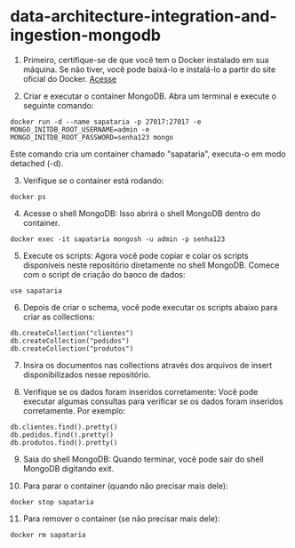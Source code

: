 # data-architecture-integration-and-ingestion-mongodb

1. Primeiro, certifique-se de que você tem o Docker instalado em sua máquina. Se não tiver, você pode baixá-lo e instalá-lo a partir do site oficial do Docker. [Acesse](https://www.docker.com/products/docker-desktop/)


2. Criar e executar o container MongoDB. Abra um terminal e execute o seguinte comando:
```docker
docker run -d --name sapataria -p 27017:27017 -e MONGO_INITDB_ROOT_USERNAME=admin -e MONGO_INITDB_ROOT_PASSWORD=senha123 mongo
```
Este comando cria um container chamado "sapataria", executa-o em modo detached (-d). 


3. Verifique se o container está rodando: 
```docker
docker ps
```

4. Acesse o shell MongoDB: Isso abrirá o shell MongoDB dentro do container.
```docker
docker exec -it sapataria mongosh -u admin -p senha123
```

5. Execute os scripts: Agora você pode copiar e colar os scripts disponíveis neste repositório diretamente no shell MongoDB. Comece com o script de criação do banco de dados:

```mongodb
use sapataria
```

6. Depois de criar o schema, você pode executar os scripts abaixo para criar as collections:

```mongodb
db.createCollection("clientes")
db.createCollection("pedidos")
db.createCollection("produtos")
```

7. Insira os documentos nas collections através dos arquivos de insert disponibilizados nesse repositório.  


8. Verifique se os dados foram inseridos corretamente: Você pode executar algumas consultas para verificar se os dados foram inseridos corretamente. Por exemplo:
```mongo
db.clientes.find().pretty()
db.pedidos.find().pretty()
db.produtos.find().pretty()

```

9. Saia do shell MongoDB: Quando terminar, você pode sair do shell MongoDB digitando exit.

10. Para parar o container (quando não precisar mais dele):
```docker
docker stop sapataria
```
11. Para remover o container (se não precisar mais dele):
```docker
docker rm sapataria
```
